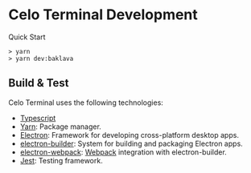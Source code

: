 # Celo Terminal Development

Quick Start
```
> yarn
> yarn dev:baklava
```

## Build & Test

Celo Terminal uses the following technologies:

* [Typescript](https://www.typescriptlang.org/docs/)
* [Yarn](https://classic.yarnpkg.com/en/docs/): Package manager.
* [Electron](https://www.electronjs.org/docs): Framework for developing cross-platform desktop apps.
* [electron-builder](https://www.electron.build/): System for building and packaging Electron apps.
* [electron-webpack](https://webpack.electron.build/): [Webpack](https://webpack.js.org/) integration with electron-builder.
* [Jest](https://jestjs.io/): Testing framework.

